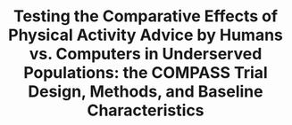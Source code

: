 ---
name: "Testing The Comparative Effects Of Physical"
title: "Testing the Comparative Effects of Physical Activity Advice by Humans vs. Computers in Underserved Populations:
	           the COMPASS Trial Design, Methods, and Baseline Characteristics"
project: null
event: "Contemporary Clinical Trials, 61, 115-125"
authors:
- name: "King, A."
- name: "Campero, I."
- name: "Sheats, J."
- name: "Sweet, C."
- name: "Garcia, D."
- name: "Chazaro, A."
- name: "Blanco, G."
- name: "Fierros, F."
- name: "Diaz, J."
- name: "Done, M."
- name: "Hauser, M."
- name: "Ahn, D."
- name: "Fernandez, J."
- name: "Bickmore, T."
year: 2017
resources: null
external_url: null
draft: false 
headless: true
---
